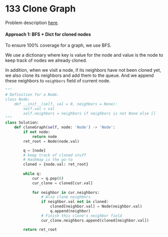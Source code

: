 # 133 Clone Graph

Problem description [here](https://leetcode.com/problems/clone-graph/description/).

#### Approach 1: BFS + Dict for cloned nodes

To ensure 100% coverage for a graph, we use BFS. 

We use a dictionary where key is value for the node and value is the node to keep track of nodes we already cloned. 

In addition, when we visit a node, if its neighbors have not been cloned yet, we also clone its neighbors and add them to the queue. And we append these neighbors to `neighbors` field of current node. 

```Python
"""
# Definition for a Node.
class Node:
    def __init__(self, val = 0, neighbors = None):
        self.val = val
        self.neighbors = neighbors if neighbors is not None else []
"""
class Solution:
    def cloneGraph(self, node: 'Node') -> 'Node':
        if not node:
            return node
        ret_root = Node(node.val)

        q = [node]
        # keep track of cloned stuff
        # Hashmap is the go-to
        cloned = {node.val: ret_root}
        
        while q:
            cur = q.pop(0)
            cur_clone = cloned[cur.val]
            
            for neighbor in cur.neighbors:
                # Also clone neighbors
                if neighbor.val not in cloned:
                    cloned[neighbor.val] = Node(neighbor.val)
                    q.append(neighbor)
                # Finish this clone's neighbor field
                cur_clone.neighbors.append(cloned[neighbor.val])

        return ret_root
```

